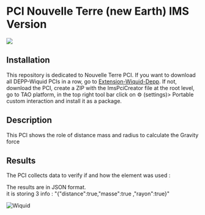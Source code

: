 # PCI Nouvelle Terre (new Earth) IMS Version

<img src="https://www.wiquid.fr/projects/depp/PCI-icons/nterre.svg">

## Installation 
This repository is dedicated to Nouvelle Terre PCI. If you want to download all DEPP-Wiquid PCIs in a row, go to [Extension-Wiquid-Depp](https://github.com/janfix/Extension-Wiquid-Depp).
If not, download the PCI, create a ZIP with the ImsPciCreator file at the root level, go to TAO platform, in the top right tool bar click on ⚙️ (settings)> Portable custom interaction and install it as a package.

## Description
This PCI shows the role of distance mass and radius to calculate the Gravity force

## Results
The PCI collects data to verify if and how the element was used : 

The results are in JSON format.
<br/> it is storing 3 info :  "{"distance":true,"masse":true ,"rayon":true}"
<br/>



<img src="https://www.wiquid.fr/wp-content/uploads/2021/12/cropped-cropped-WonderP50.png" alt="Wiquid" title="Wiquid">